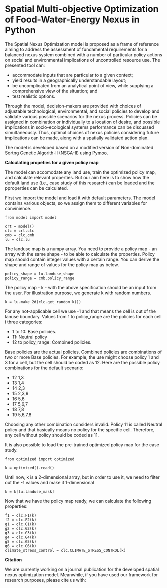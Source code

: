 # Spatial Multi-objective Optimization of Food-Water-Energy Nexus in Python  

The Spatial Nexus Optimization model is proposed as a frame of reference aiming to address the assessment of fundamental requirements for a balanced nexus system combined with a number of particular policy actions on social and environmental implications of uncontrolled resource use. 
The presented tool can: 
- accommodate inputs that are particular to a given context;
- yield results in a geographically understandable layout;
- be uncomplicated from an analytical point of view, while supplying a comprehensive view of the situation; and
- test realistic options.

Through the model, decision-makers are provided with choices of adjustable technological, environmental, and social policies to develop and validate various possible scenarios for the nexus process. Policies can be assigned in combination or individually to a location of desire, and possible implications in socio-ecological systems performance can be discussed simultaneously. Thus, optimal choices of nexus policies considering future implications can be made, along with a spatially validated action plan.

The model is developed based on a modified version of Non-dominated Sortng Genetic Algorith-II (NSGA-II) using [Pymoo](https://pymoo.org/index.html).

**Calculating propeties for a given policy map**

The model can accomodate any land use, train the optimized policy map, and calculate relevant properties. But our aim here is to show how the default land use (i.e., case study of this research) can be loaded and the pproperties can be calculated.

First we import the model and load it with default parameters. The model contains various objects, so we assign them to different variables for convinience.

```
from model import model

crt = model()
clc = crt.clc
cmb = clc.cmb
lu = clc.lu
```

The landuse map is a numpy array. You need to provide a policy map - an array with the same shape - to be able to calculate the properties.
Policy map should contain integer values with a certain range. You can derive the shape and range of values for the policy map as below.

```
policy_shape = lu.landuse_shape
policy_range = cmb.policy_range
```

The policy map - k - with the above specification should be an input from the user. For illustration purpose, we generate k with random numbers.

```
k = lu.make_2d(clc.get_random_k())
```
For any not-applicable cell we use -1 and that means the cell is out of the lanuse boundary.
Values from 1 to policy_range are the policies for each cell i three categories:
- 1 to 10: Base policies.
- 11: Neutral policy
- 12 to policy_range: Combined policies.

Base policies are the actual policies. Combined policies are combinations of two or more Base policies. For example, the use might choose policy 1 and 3 for a cell, but the cell should be coded as 12. Here are the possible policy combinations for the default scenario:

- 12	1,3
- 13	1,4
- 14	2,3
- 15	2,3,9
- 16	5,6
- 17	5,6,7
- 18	7,8
- 19	5,6,7,8

Choosing any other combination considers invalid.
Policy 11 is called Neutral policy and that basically means no policy for the specific cell. Therefore, any cell without policy should be coded as 11.

It is also possible to load the pre-trained optimized policy map for the case study.

```
from optimized import optimized

k = optimized().read()
```

Until now, k is a 2-dimensional array, but in order to use it, we need to filter out the -1 values and make it 1-dimensional

```
k = k[lu.landuse_mask]
```

Now that we have the policy map ready, we can calculate the following properties:

```
f1 = clc.F1(k)
f2 = clc.F2(k)
g1 = clc.G1(k)
g2 = clc.G2(k)
g3 = clc.G3(k)
g4 = clc.G4(k)
g5 = clc.G5(k)
g6 = clc.G6(k)
climate_stress_control = clc.CLIMATE_STRESS_CONTROL(k)
```



**Citation**

We are currently working on a journal publication for the developed spatial nexus optimization model. Meanwhile, if you have used our framework for research purposes, please cite us with:
